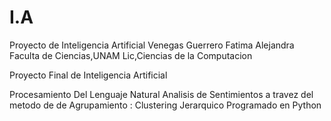 # I.A
Proyecto de Inteligencia Artificial
Venegas Guerrero Fatima Alejandra
Faculta de Ciencias,UNAM
Lic,Ciencias de la Computacion

Proyecto Final de Inteligencia Artificial

Procesamiento Del Lenguaje Natural
Analisis de Sentimientos a travez del metodo de de Agrupamiento : Clustering Jerarquico
Programado en Python
